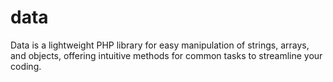 # data
Data is a lightweight PHP library for easy manipulation of strings, arrays, and objects, offering intuitive methods for common tasks to streamline your coding.
